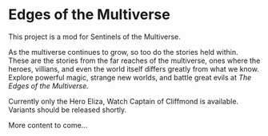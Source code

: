 # Edges of the Multiverse
This project is a mod for Sentinels of the Multiverse.

As the multiverse continues to grow, so too do the stories held within. These are the stories from the far reaches of the multiverse, ones where the heroes, villians, and even the world itself differs greatly from what we know. Explore powerful magic, strange new worlds, and battle great evils at _The Edges of the Multiverse._

Currently only the Hero Eliza, Watch Captain of Cliffmond is available. Variants should be released shortly.

More content to come...
